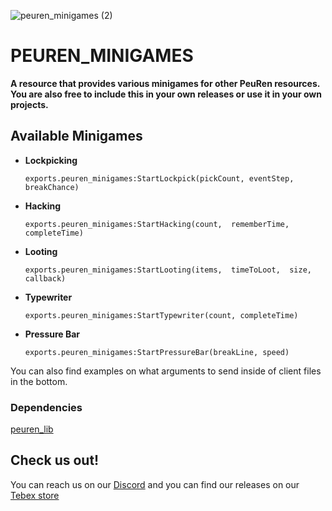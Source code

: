 
![peuren_minigames (2)](https://github.com/Peuren/peuren_minigames/assets/85559163/9817412d-ac92-4068-aabc-2f4b28466238)

# PEUREN_MINIGAMES
**A resource that provides various minigames for other PeuRen resources.
You are also free to include this in your own releases or use it in your own projects.**

## Available Minigames
- **Lockpicking**
  
  	` exports.peuren_minigames:StartLockpick(pickCount, eventStep, breakChance) `
- **Hacking**
  
	` exports.peuren_minigames:StartHacking(count,  rememberTime,  completeTime) `
- **Looting**
  
	`exports.peuren_minigames:StartLooting(items,  timeToLoot,  size,  callback) `
- **Typewriter**

	`exports.peuren_minigames:StartTypewriter(count, completeTime)`
- **Pressure Bar**

	` exports.peuren_minigames:StartPressureBar(breakLine, speed) `

You can also find examples on what arguments to send inside of client files in the bottom.

### Dependencies
[peuren_lib](https://github.com/Peuren/peuren_lib/releases)

## Check us out!
You can reach us on our [Discord](https://discord.gg/wtxqbm4Sjq) and you can find our releases on our [Tebex store](https://peuren.tebex.io/)
